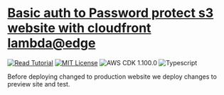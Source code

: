 # [Basic auth to Password protect s3 website with cloudfront lambda@edge](https://apoorv.blog/password-protect-s3-static-site/)

[![Read Tutorial](https://badgen.now.sh/badge/Read/Tutorial/purple)](https://apoorv.blog/password-protect-s3-static-site/)
[![MIT License](https://badgen.now.sh/badge/License/MIT/blue)](https://github.com/apoorvmote/cdk-examples/blob/master/License.md)
![AWS CDK 1.100.0](https://badgen.net/badge/aws-cdk/1.100.0/yellow)
![Typescript](https://badgen.net/badge/icon/typescript?icon=typescript&label)

Before deploying changed to production website we deploy changes to preview site and test.